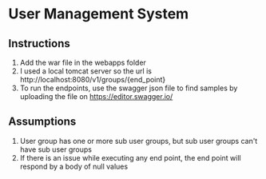 # User Management System
## Instructions 
1. Add the war file in the webapps folder
2. I used a local tomcat server so the url is http://localhost:8080/v1/groups/{end_point}
3. To run the endpoints, use the swagger json file to find samples
 by uploading the file on https://editor.swagger.io/
## Assumptions 
1. User group has one or more sub user groups, but sub user groups can't have sub user groups
2. If there is an issue while executing any end point, the end point will respond by a body of null values
